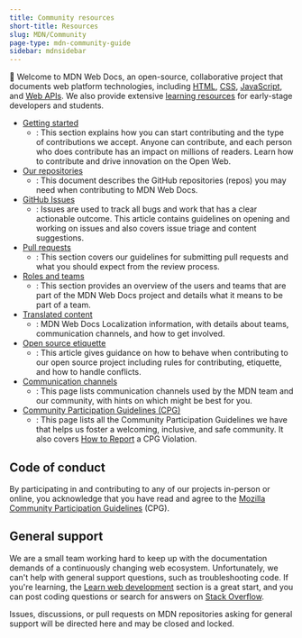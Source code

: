 ```yaml
---
title: Community resources
short-title: Resources
slug: MDN/Community
page-type: mdn-community-guide
sidebar: mdnsidebar
---
```


👋 Welcome to MDN Web Docs, an open-source, collaborative project that documents web platform technologies, including [HTML](/en-US/docs/Web/HTML), [CSS](/en-US/docs/Web/CSS), [JavaScript](/en-US/docs/Web/JavaScript), and [Web APIs](/en-US/docs/Web/API).
We also provide extensive [learning resources](/en-US/docs/Learn_web_development) for early-stage developers and students.

- [Getting started](/en-US/docs/MDN/Community/Getting_started)
  - : This section explains how you can start contributing and the type of contributions we accept.
    Anyone can contribute, and each person who does contribute has an impact on millions of readers.
    Learn how to contribute and drive innovation on the Open Web.
- [Our repositories](/en-US/docs/MDN/Community/Our_repositories)
  - : This document describes the GitHub repositories (repos) you may need when contributing to MDN Web Docs.
- [GitHub Issues](/en-US/docs/MDN/Community/Issues)
  - : Issues are used to track all bugs and work that has a clear actionable outcome.
    This article contains guidelines on opening and working on issues and also covers issue triage and content suggestions.
- [Pull requests](/en-US/docs/MDN/Community/Pull_requests)
  - : This section covers our guidelines for submitting pull requests and what you should expect from the review process.
- [Roles and teams](/en-US/docs/MDN/Community/Roles_teams)
  - : This section provides an overview of the users and teams that are part of the MDN Web Docs project and details what it means to be part of a team.
- [Translated content](MDN/Community/Translated_content)
  - : MDN Web Docs Localization information, with details about teams, communication channels, and how to get involved.
- [Open source etiquette](/en-US/docs/MDN/Community/Open_source_etiquette)
  - : This article gives guidance on how to behave when contributing to our open source project including rules for contributing, etiquette, and how to handle conflicts.
- [Communication channels](/en-US/docs/MDN/Community/Communication_channels)
  - : This page lists communication channels used by the MDN team and our community, with hints on which might be best for you.
- [Community Participation Guidelines (CPG)](/en-US/docs/MDN/Community/Community_Participation_Guidelines)
  - : This page lists all the Community Participation Guidelines we have that helps us foster a welcoming, inclusive, and safe community. It also covers [How to Report](/en-US/docs/MDN/Community/Community_Participation_Guidelines#how_to_report) a CPG Violation.

## Code of conduct

By participating in and contributing to any of our projects in-person or online, you acknowledge that you have read and agree to the [Mozilla Community Participation Guidelines](/en-US/docs/MDN/Community/Community_Participation_Guidelines) (CPG).

## General support

We are a small team working hard to keep up with the documentation demands of a continuously changing web ecosystem.
Unfortunately, we can't help with general support questions, such as troubleshooting code.
If you're learning, the [Learn web development](/en-US/docs/Learn_web_development) section is a great start, and you can post coding questions or search for answers on [Stack Overflow](https://stackoverflow.com/questions/).

Issues, discussions, or pull requests on MDN repositories asking for general support will be directed here and may be closed and locked.
